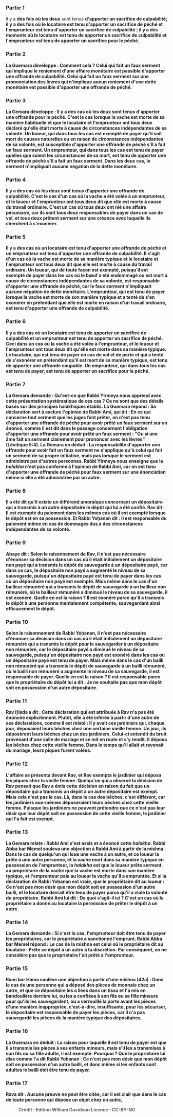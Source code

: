 
### Partie 1
il y a <b>des fois où les deux</b> sont tenus <b>d'apporter <b>un sacrifice de culpabilité;</b> il y a <b>des fois où le locataire</b> est tenu <b>d'apporter <b>un sacrifice de péché et l'emprunteur</b> est tenu <b>d'apporter <b>un sacrifice de culpabilité ; </b> il y a <b>des moments où le locataire</b> est tenu <b>de</b> apporter <b>un sacrifice de culpabilité et l'emprunteur</b> est tenu <b>de</b> apporter <b>un sacrifice pour le péché. </b>

### Partie 2
La Guemara développe : <b>Comment cela ? </b> Celui qui fait un faux serment qui implique le <b>reniement d'une affaire monétaire</b> est passible d'apporter <b>une offrande de culpabilité.</b> Celui qui fait un faux serment sur <b>une prononciation des lèvres</b> qui n'implique aucun reniement d'une dette monétaire est passible d'apporter <b>une offrande de péché.</b>

### Partie 3
La Gemara développe : Il y a des cas où les deux sont tenus d'apporter une offrande pour le péché. C'est le cas lorsque la vache est morte de sa manière habituelle et que le locataire et l'emprunteur ont tous deux déclaré qu'elle était morte à cause de circonstances indépendantes de sa volonté. Un loueur,</b> qui <b>dans tous les cas est exempté</b> de payer qu'il soit mort de causes naturelles ou en raison de circonstances indépendantes de sa volonté, est susceptible <b>d'apporter <b>une offrande de péché</b> s'il a fait un faux serment. <b>Un emprunteur,</b> qui <b>dans tous les cas est tenu</b> de payer quelles que soient les circonstances de sa mort, est tenu <b>de</b> apporter <b>une offrande de péché</b> s'il a fait un faux serment. Dans les deux cas, le serment n'impliquait aucune négation de la dette monétaire.

### Partie 4
Il y a des <b>cas où les deux</b> sont tenus <b>d'apporter <b>une offrande de culpabilité.</b> C'est le cas d'un <b>cas où</b> la vache <b>a été volée</b> à un emprunteur, <b>et</b> le loueur et l'emprunteur ont tous deux <b>dit</b> que <b>elle est morte à cause</b> du <b>travail ordinaire. </b> C'est un cas <b>où tous deux ont nié une affaire pécuniaire, car ils sont</b> tous deux <b>responsables</b> de payer dans un cas de vol, <b>et</b> tous deux prêtent serment sur une créance avec laquelle ils cherchent à <b>s'exonérer.</b>

### Partie 5
Il y a des cas où <b>un locataire</b> est tenu <b>d'apporter <b>une offrande de péché et un emprunteur</b> est tenu <b>d'apporter <b>une offrande de culpabilité.</b> Il s'agit d'un cas <b>où</b> la vache <b>est morte de sa</b> manière typique et</b> le locataire et l'emprunteur ont tous deux <b>dit</b> que <b>elle est morte à cause</b> du <b>travail ordinaire. Un loueur, qui de toute façon est exempté,</b> puisqu'il est exempté de payer dans les cas où le bœuf a été endommagé ou est mort à cause de circonstances indépendantes de sa volonté, est <b>responsable</b> d'apporter <b>une offrande de péché,</b> car le faux serment n'impliquait aucune négation de dette monétaire. <b>L'emprunteur, qui est tenu</b> de payer lorsque la vache <b>est morte de son</b> <b>manière typique et</b> a tenté de <b>s'en exonérer</b> en prétendant que <b>elle est morte en raison</b> d'un <b>travail ordinaire,</b> est tenu <b>d'apporter <b>une offrande de culpabilité.</b>

### Partie 6
Il y a des cas où <b>un locataire</b> est tenu <b>de</b> apporter <b>un sacrifice de culpabilité et un emprunteur</b> est tenu <b>de</b> apporter <b>un sacrifice de péché. </b> Ceci dans un cas <b>où</b> la vache <b>a été volée</b> à l'emprunteur, <b>et</b> le loueur et l'emprunteur ont tous deux <b>dit</b> qu'elle est <b>morte dans sa</b> manière typique. Le locataire, qui est tenu</b> de payer en cas de <b>vol et de perte</b> et qui a tenté de <b>s'exonérer</b> en prétendant qu'il <b>est mort de sa</b> <b>manière typique,</b> est tenu <b>de</b> apporter <b>une offrande coupable. Un emprunteur, qui dans tous les cas est tenu</b> de payer, est tenu <b>de</b> apporter <b>un sacrifice pour le péché.</b>

### Partie 7
La Gemara demande : <b>Qu'est-ce que</b> Rabbi Yirmeya <b>nous apprend</b> avec cette présentation systématique de ces cas ? Ce ne sont que des détails basés sur des principes halakhiques établis. La Guemara répond : Sa déclaration sert <b>à exclure</b> l'opinion de <b>Rabbi Ami, qui dit :</b> En ce qui concerne <b>tout serment que les juges font prêter, on n'est pas tenu</b> d'apporter une offrande de péché pour avoir prêté un faux <b>serment</b> sur <b>un énoncé, comme il est dit</b> dans le passage concernant l'obligation d'apporter une offrande pour avoir prêté un faux serment : <b>"Ou si une âme fait un serment clairement pour prononcer avec les lèvres"</b> (Lévitique 5:4). La Gemara en déduit : La responsabilité d'apporter une offrande pour avoir fait un faux serment ne s'applique qu'à celui <b>qui fait un serment de sa propre</b> initiative, mais pas lorsque le serment est administré par d'autres personnes. Rabbi Yirmeya <b>nous enseigne que</b> la <i>halakha</i> n'est <b>pas conforme</b> à l'opinion de <b>Rabbi Ami,</b> car on est tenu d'apporter une offrande de péché pour faux serment sur une énonciation même si elle a été administrée par un autre.

### Partie 8
<b>Il a été dit</b> qu'il existe un différend amoraïque concernant <b>un dépositaire qui a transmis à</b> un autre <b>dépositaire</b> le dépôt qui lui a été confié. <b>Rav dit :</b> Il est <b>exempté</b> du paiement dans les mêmes cas où il est exempté lorsque le dépôt est en sa possession. <b>Et Rabbi Yoḥanan dit :</b> Il est <b>responsable</b> du paiement même en cas de dommages dus à des circonstances indépendantes de sa volonté.

### Partie 9
<b>Abaye dit : </b> Selon <b>le raisonnement de Rav</b>, il n'est pas nécessaire</b> d'énoncer sa décision dans un cas où il était initialement <b>un dépositaire non payé qui a transmis</b> le dépôt de sauvegarde <b>à un dépositaire payé, car</b> dans ce cas, le dépositaire non payé a <b>augmenté</b> le niveau de <b>sa sauvegarde,</b> puisqu'un dépositaire payé est tenu de payer dans les cas où un dépositaire non payé est exempté. <b>Mais même</b> dans le cas d'un <b>bailleur rémunéré qui a transmis</b> le dépôt de sauvegarde <b>à un bailleur non rémunéré, où</b> le bailleur rémunéré a <b>diminué</b> le niveau de <b>sa sauvegarde,</b> il est <b>exonéré. Quelle en est la raison ? </b> Il est exonéré <b>parce qu'il a transmis</b> le dépôt <b>à une personne mentalement compétente,</b> sauvegardant ainsi efficacement le dépôt.

### Partie 10
Selon <b>le raisonnement de Rabbi Yoḥanan</b>, il n'est pas nécessaire</b> d'énoncer sa décision dans un cas où il était initialement <b>un dépositaire rémunéré qui a transmis</b> le dépôt pour le sauvegarder <b>à un dépositaire non rémunéré, car</b> le dépositaire payé a <b>diminué</b> le niveau de <b>sa sauvegarde,</b> puisqu'un dépositaire non payé est exonéré dans les cas où un dépositaire payé est tenu de payer. <b>Mais même</b> dans le cas d'un bailli non rémunéré qui a transmis</b> le dépôt de sauvegarde <b>à un bailli rémunéré, où</b> le bailli non rémunéré a <b>augmenté</b> le niveau de <b>sa sauvegarde,</b> il est <b>responsable</b> de payer. Quelle en est la raison ? Il est responsable <b>parce que</b> le propriétaire du dépôt <b>lui a dit : Je ne souhaite pas que mon dépôt soit en possession d'un autre</b> dépositaire.

### Partie 11
<b>Rav Ḥisda a dit : Cette</b> déclaration <b>qui</b> est attribuée à <b>Rav n'a pas été énoncée explicitement. Plutôt,</b> elle a été <b>inférée</b> à partir d'une autre de ses déclarations, <b>comme</b> il est relaté : Il y avait <b>ces jardiniers qui, chaque jour, déposaient leurs bêches chez une certaine vieille femme. Un jour, ils déposèrent</b> leurs bêches <b>chez un des</b> jardiniers. Celui-ci <b>entendit du bruit</b> provenant d'une <b>salle de mariage</b> et se mit <b>en route</b> et s'y rendit. <b>Il déposa</b> les bêches <b>chez cette vieille femme. Dans</b> le temps <b>qu'il allait et revenait</b> du mariage, <b>leurs piques furent volées.</b>

### Partie 12
L'affaire <b>se présenta devant Rav, et</b> Rav <b>exempta</b> le jardinier qui déposa les piques chez la vieille femme. <b>Quelqu'un qui a observé</b> la décision de Rav <b>pensait</b> que Rav a émis cette décision <b>en raison</b> du fait que <b>un dépositaire qui a transmis</b> un dépôt <b>à</b> un autre <b>dépositaire est exempt. Mais</b> cela <b>n'est pas le cas. Là,</b> dans le cas des bêches, c'est <b>différent, car</b> les jardiniers <b>eux-mêmes déposeraient</b> leurs bêches <b>chez cette vieille femme.</b> Puisque les jardiniers ne peuvent prétendre que ce n'est pas leur désir que leur dépôt soit en possession de cette vieille femme, le jardinier qui l'a fait est exempt.

### Partie 13
La Gemara relate : <b>Rabbi Ami s'est assis et a énoncé cette <i>halakha</i>. Rabbi Abba bar Memel souleva une objection à Rabbi Ami</b> à partir de la mishna : Dans le cas de <b>quelqu'un qui loue une vache à un autre, et</b> ce loueur la <b>prête à une autre</b> personne, <b>et</b> la vache <b>mort dans sa</b> <b>manière typique</b> en possession de l'emprunteur, la <i>halakha</i> est que <b>le loueur prête serment</b> au propriétaire de la vache <b>que</b> la vache <b>est morte dans son</b> <b>manière typique, et l'emprunteur paie au loueur</b> la vache qu'il a empruntée. <b>Et si</b> la déclaration de Rabbi Yoḥanan <b>est vraie, que</b> le propriétaire <b>dit</b> au loueur : <b>Ce n'est pas mon désir que mon dépôt soit en possession d'un autre</b> bailli, et le locataire devrait être tenu de payer parce qu'il a violé la volonté du propriétaire. Rabbi Ami lui <b>dit : De quoi s'agit-il ici ? </b> C'est un cas <b>où le propriétaire a donné</b> au locataire <b>la permission de prêter</b> le dépôt à un autre.

### Partie 14
La Gemara demande : <b>Si c'est le cas,</b> l'emprunteur <b>doit être tenu de payer les propriétaires,</b> car le propriétaire a sanctionné l'emprunt. Rabbi Abba bar Memel répond : Le cas de la mishna est celui <b>où le propriétaire <b>dit au</b> locataire : Prête ce dépôt à un autre <b>à ta discrétion.</b> Par conséquent, on ne considère pas que le propriétaire l'ait prêté à l'emprunteur.

### Partie 15
<b>Rami bar Ḥama soulève une objection</b> à partir d'une mishna (42a) : Dans le cas de <b>une personne qui a déposé des pièces de monnaie chez un autre,</b> et que ce dépositaire les a <b>liées</b> dans un tissu <b>et l'a mis en bandoulière derrière lui,</b> ou les a <b>confiées à son fils ou sa fille mineurs</b> pour qu'ils les sauvegardent, <b>ou a verrouillé</b> la porte <b>avant</b> les pièces <b>d'une manière inappropriée,</b> c'est-à-dire, insuffisante, pour les sécuriser, le dépositaire est <b>responsable</b> de payer les pièces, <b>car il n'a pas sauvegardé</b> les pièces <b>de la manière</b> typique <b>des dépositaires.</b>

### Partie 16
La Guemara en déduit : <b>La raison</b> pour laquelle il est tenu de payer est <b>que</b> il a transmis les pièces à ses <b>enfants mineurs</b>, <b>mais</b> s'il les a transmises à son <b>fils ou sa <b>fille adulte</b>, il est <b>exempté. Pourquoi ? Que le</b> propriétaire lui <b>dise</b> comme l'a dit Rabbi Yoḥanan : <b>Ce n'est pas mon désir que mon dépôt soit en possession d'un autre</b> bailli, et donc même si les enfants sont adultes le bailli doit être tenu de payer.

### Partie 17
<b>Rava dit :</b> Aucune preuve ne peut être citée, car il est clair que dans le cas de <b>toute personne qui dépose</b> un objet chez un autre,

>Crédit : Edition William Davidson
>Licence : CC-BY-NC
